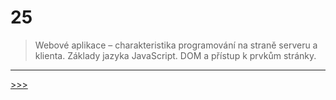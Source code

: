 # 25

> Webové aplikace – charakteristika programování na straně serveru a klienta. Základy jazyka JavaScript. DOM a přístup k prvkům stránky.

---
[>>>](./26.MD)

